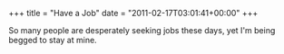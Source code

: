 +++
title = "Have a Job"
date = "2011-02-17T03:01:41+00:00"
+++

So many people are desperately seeking jobs these days, yet I'm being begged to stay at mine.
			